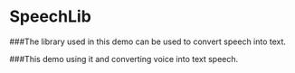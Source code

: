 # SpeechLib

###The library used in this demo can be used to convert speech into text.

###This demo using it and converting voice into text speech.

